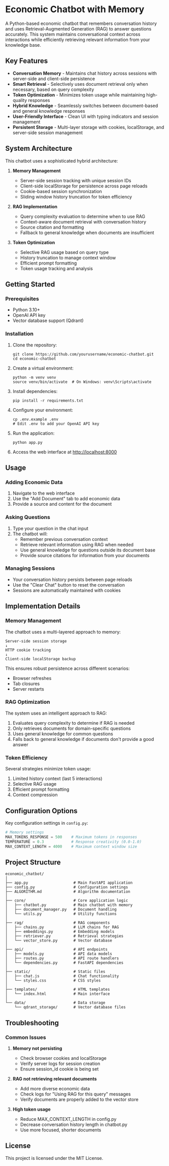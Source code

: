 # Economic Chatbot with Memory

A Python-based economic chatbot that remembers conversation history and uses Retrieval-Augmented Generation (RAG) to answer questions accurately. This system maintains conversational context across interactions while efficiently retrieving relevant information from your knowledge base.

## Key Features

- **Conversation Memory** - Maintains chat history across sessions with server-side and client-side persistence
- **Smart Retrieval** - Selectively uses document retrieval only when necessary, based on query complexity
- **Token Optimization** - Minimizes token usage while maintaining high-quality responses
- **Hybrid Knowledge** - Seamlessly switches between document-based and general knowledge responses
- **User-Friendly Interface** - Clean UI with typing indicators and session management
- **Persistent Storage** - Multi-layer storage with cookies, localStorage, and server-side session management

## System Architecture

This chatbot uses a sophisticated hybrid architecture:

1. **Memory Management**
   - Server-side session tracking with unique session IDs
   - Client-side localStorage for persistence across page reloads
   - Cookie-based session synchronization
   - Sliding window history truncation for token efficiency

2. **RAG Implementation**
   - Query complexity evaluation to determine when to use RAG
   - Context-aware document retrieval with conversation history
   - Source citation and formatting
   - Fallback to general knowledge when documents are insufficient

3. **Token Optimization**
   - Selective RAG usage based on query type
   - History truncation to manage context window
   - Efficient prompt formatting
   - Token usage tracking and analysis

## Getting Started

### Prerequisites

- Python 3.10+
- OpenAI API key
- Vector database support (Qdrant)

### Installation

1. Clone the repository:
   ```
   git clone https://github.com/yourusername/economic-chatbot.git
   cd economic-chatbot
   ```

2. Create a virtual environment:
   ```
   python -m venv venv
   source venv/bin/activate  # On Windows: venv\Scripts\activate
   ```

3. Install dependencies:
   ```
   pip install -r requirements.txt
   ```

4. Configure your environment:
   ```
   cp .env.example .env
   # Edit .env to add your OpenAI API key
   ```

5. Run the application:
   ```
   python app.py
   ```

6. Access the web interface at [http://localhost:8000](http://localhost:8000)

## Usage

### Adding Economic Data

1. Navigate to the web interface
2. Use the "Add Document" tab to add economic data
3. Provide a source and content for the document

### Asking Questions

1. Type your question in the chat input
2. The chatbot will:
   - Remember previous conversation context
   - Retrieve relevant information using RAG when needed
   - Use general knowledge for questions outside its document base
   - Provide source citations for information from your documents

### Managing Sessions

- Your conversation history persists between page reloads
- Use the "Clear Chat" button to reset the conversation
- Sessions are automatically maintained with cookies

## Implementation Details

### Memory Management

The chatbot uses a multi-layered approach to memory:

```
Server-side session storage
↓
HTTP cookie tracking
↓
Client-side localStorage backup
```

This ensures robust persistence across different scenarios:
- Browser refreshes
- Tab closures
- Server restarts

### RAG Optimization

The system uses an intelligent approach to RAG:

1. Evaluates query complexity to determine if RAG is needed
2. Only retrieves documents for domain-specific questions
3. Uses general knowledge for common questions
4. Falls back to general knowledge if documents don't provide a good answer

### Token Efficiency

Several strategies minimize token usage:

1. Limited history context (last 5 interactions)
2. Selective RAG usage
3. Efficient prompt formatting
4. Context compression

## Configuration Options

Key configuration settings in `config.py`:

```python
# Memory settings
MAX_TOKENS_RESPONSE = 500    # Maximum tokens in responses
TEMPERATURE = 0.3            # Response creativity (0.0-1.0)
MAX_CONTEXT_LENGTH = 4000    # Maximum context window size
```

## Project Structure

```
economic_chatbot/
│
├── app.py                    # Main FastAPI application
├── config.py                 # Configuration settings
├── ALGORITHM.md              # Algorithm documentation
│
├── core/                     # Core application logic
│   ├── chatbot.py            # Main chatbot with memory
│   ├── document_manager.py   # Document handling
│   └── utils.py              # Utility functions
│
├── rag/                      # RAG components
│   ├── chains.py             # LLM chains for RAG
│   ├── embeddings.py         # Embedding models
│   ├── retriever.py          # Retrieval strategies
│   └── vector_store.py       # Vector database
│
├── api/                      # API endpoints
│   ├── models.py             # API data models
│   ├── routes.py             # API route handlers
│   └── dependencies.py       # FastAPI dependencies
│
├── static/                   # Static files
│   ├── chat.js               # Chat functionality
│   └── styles.css            # CSS styles
│
├── templates/                # HTML templates
│   └── index.html            # Main interface
│
└── data/                     # Data storage
    └── qdrant_storage/       # Vector database files
```

## Troubleshooting

### Common Issues

1. **Memory not persisting**
   - Check browser cookies and localStorage
   - Verify server logs for session creation
   - Ensure session_id cookie is being set

2. **RAG not retrieving relevant documents**
   - Add more diverse economic data
   - Check logs for "Using RAG for this query" messages
   - Verify documents are properly added to the vector store

3. **High token usage**
   - Reduce MAX_CONTEXT_LENGTH in config.py
   - Decrease conversation history length in chatbot.py
   - Use more focused, shorter documents

## License

This project is licensed under the MIT License.